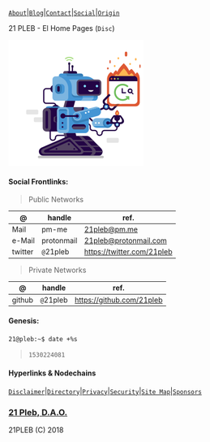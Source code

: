 [`About`](/docs/pages/about)|[`Blog`](/docs/pages/blog)|[`Contact`](/docs/pages/contact)|[`Social`](/docs/pages/social)|[`Origin`](/docs/pages/origin)

21 PLEB - El Home Pages (`Disc`)

![](/docs/assets/images/svgs/21.svg)


#### Social Frontlinks:
>Public Networks

|@|handle|ref.|
|---|---|---|
|Mail|pm-me|21pleb@pm.me|
|e-Mail|protonmail|21pleb@protonmail.com|
|twitter|`@`21pleb|https://twitter.com/21pleb|

>Private Networks

|@|handle|ref.|
|---|---|---|
|github|`@`21pleb|https://github.com/21pleb|

#### Genesis:
`21@pleb:~$ date +%s`
>`1530224081`


#### Hyperlinks & Nodechains
[`Disclaimer`](/docs/pages/disclaimer)|[`Directory`](/docs/pages/directory)|[`Privacy`](/docs/pages/privacy)|[`Security`](/docs/pages/security)|[`Site Map`](docs/pages/sitemap)|[`Sponsors`](/docs/pages/sponsors)


### [21 Pleb, D.A.O.](https://21pleb.github.io)
21PLEB (C) 2018
